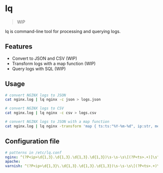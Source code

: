 # lq

> WIP

lq is command-line tool for processing and querying logs.

## Features

- Convert to JSON and CSV (WIP)
- Transform logs with a map function (WIP)
- Query logs with SQL (WIP)

## Usage

```sh
# convert NGINX logs to JSON
cat nginx.log | lq nginx -c json > logs.json

# convert NGINX logs to CSV
cat nginx.log | lq nginx -c csv > logs.csv

# convert NGINX logs to JSON with a map function
cat nginx.log | lq nginx -transform 'map { ts:ts:"%Y-%m-%d", ip:str, method:str, bytes:int, status_code:int } | json'
```

## Configuration file

```yaml
# patterns in /etc/lq.conf
nginx: ^(?P<ip>\d{1,3}.\d{1,3}.\d{1,3}.\d{1,3})\s-\s-\s\[(?P<ts>.+)]\s"(?P<method>GET|POST|PUT|HEAD|PATCH|TRACE|OPTIONS|PURGE)\s(?P<uri>[^\s]*)\s(?P<protocol>[^"]*)"\s(?P<status_code>\d{3})\s
apache:
varnish: ^(?P<ip>\d{1,3}\.\d{1,3}.\d{1,3}.\d{1,3})\s-\s-\s\[(?P<ts>.+)\]\s"(?P<method>GET|POST|PUT|PATCH|TRACE|OPTIONS|PURGE)\s(?P<uri>http(s?)://[^\s]*)\s(?P<proto>[^\\/]*)/(?P<proto_version>[^"]*)"\s(?P<status_code>\d{3})\s(?P<bytes>\d+)\s
```
